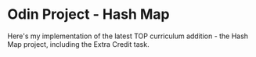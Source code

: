 # Odin Project - Hash Map

Here's my implementation of the latest TOP curriculum addition - the Hash Map project, including the Extra Credit task.